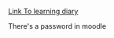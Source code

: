 [Link To learning diary](https://lut-my.sharepoint.com/:w:/g/personal/sami_toivanen_student_lut_fi/EexaIaRh_qtAjAKxETrFAMcBQ-NdTsR9SvQrfIkbrwd05Q?e=i6LiQF)

There's a password in moodle
